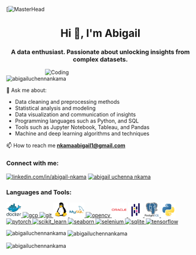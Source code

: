 [![MasterHead](https://repository-images.githubusercontent.com/265904235/46eef600-9bab-11ea-87d9-ff5e73c39b97)
<h1 align="center">Hi 👋, I'm Abigail</h1>
<h3 align="center">A data enthusiast. Passionate about unlocking insights from complex datasets.</h3>
<img align="right" alt="Coding" width="400" src="https://media2.giphy.com/media/SvckSy7fFviqrq8ClF/giphy.gif?cid=ecf05e470i9ffxyk9084mup1ddzum39dno6dxkfeg4ja1y3x&rid=giphy.gif&ct=g">

<p align="left"> <img src="https://komarev.com/ghpvc/?username=abigailuchennankama&label=Profile%20views&color=0e75b6&style=flat" alt="abigailuchennankama" /> </p>

💬 Ask me about:
- Data cleaning and preprocessing methods
- Statistical analysis and modeling
- Data visualization and communication of insights
- Programming languages such as Python, and SQL
- Tools such as Jupyter Notebook, Tableau, and Pandas
- Machine and deep learning algorithms and techniques

📫 How to reach me **nkamaabigail1@gmail.com**

<h3 align="left">Connect with me:</h3>
<p align="left">
<a href="https://linkedin.com/in/linkedin.com/in/abigail-nkama" target="blank"><img align="center" src="https://raw.githubusercontent.com/rahuldkjain/github-profile-readme-generator/master/src/images/icons/Social/linked-in-alt.svg" alt="linkedin.com/in/abigail-nkama" height="30" width="40" /></a>
<a href="https://www.kaggle.com/abigailuchennankama" target="blank"><img align="center" src="https://raw.githubusercontent.com/rahuldkjain/github-profile-readme-generator/master/src/images/icons/Social/kaggle.svg" alt="abigail uchenna nkama" height="30" width="40" /></a>
</p>

<h3 align="left">Languages and Tools:</h3>
<p align="left"> <a href="https://www.docker.com/" target="_blank" rel="noreferrer"> <img src="https://raw.githubusercontent.com/devicons/devicon/master/icons/docker/docker-original-wordmark.svg" alt="docker" width="40" height="40"/> </a> <a href="https://cloud.google.com" target="_blank" rel="noreferrer"> <img src="https://www.vectorlogo.zone/logos/google_cloud/google_cloud-icon.svg" alt="gcp" width="40" height="40"/> </a> <a href="https://git-scm.com/" target="_blank" rel="noreferrer"> <img src="https://www.vectorlogo.zone/logos/git-scm/git-scm-icon.svg" alt="git" width="40" height="40"/> </a> <a href="https://www.linux.org/" target="_blank" rel="noreferrer"> <img src="https://raw.githubusercontent.com/devicons/devicon/master/icons/linux/linux-original.svg" alt="linux" width="40" height="40"/> </a> <a href="https://www.mysql.com/" target="_blank" rel="noreferrer"> <img src="https://raw.githubusercontent.com/devicons/devicon/master/icons/mysql/mysql-original-wordmark.svg" alt="mysql" width="40" height="40"/> </a> <a href="https://opencv.org/" target="_blank" rel="noreferrer"> <img src="https://www.vectorlogo.zone/logos/opencv/opencv-icon.svg" alt="opencv" width="40" height="40"/> </a> <a href="https://www.oracle.com/" target="_blank" rel="noreferrer"> <img src="https://raw.githubusercontent.com/devicons/devicon/master/icons/oracle/oracle-original.svg" alt="oracle" width="40" height="40"/> </a> <a href="https://pandas.pydata.org/" target="_blank" rel="noreferrer"> <img src="https://raw.githubusercontent.com/devicons/devicon/2ae2a900d2f041da66e950e4d48052658d850630/icons/pandas/pandas-original.svg" alt="pandas" width="40" height="40"/> </a> <a href="https://www.postgresql.org" target="_blank" rel="noreferrer"> <img src="https://raw.githubusercontent.com/devicons/devicon/master/icons/postgresql/postgresql-original-wordmark.svg" alt="postgresql" width="40" height="40"/> </a> <a href="https://www.python.org" target="_blank" rel="noreferrer"> <img src="https://raw.githubusercontent.com/devicons/devicon/master/icons/python/python-original.svg" alt="python" width="40" height="40"/> </a> <a href="https://pytorch.org/" target="_blank" rel="noreferrer"> <img src="https://www.vectorlogo.zone/logos/pytorch/pytorch-icon.svg" alt="pytorch" width="40" height="40"/> </a> <a href="https://scikit-learn.org/" target="_blank" rel="noreferrer"> <img src="https://upload.wikimedia.org/wikipedia/commons/0/05/Scikit_learn_logo_small.svg" alt="scikit_learn" width="40" height="40"/> </a> <a href="https://seaborn.pydata.org/" target="_blank" rel="noreferrer"> <img src="https://seaborn.pydata.org/_images/logo-mark-lightbg.svg" alt="seaborn" width="40" height="40"/> </a> <a href="https://www.selenium.dev" target="_blank" rel="noreferrer"> <img src="https://raw.githubusercontent.com/detain/svg-logos/780f25886640cef088af994181646db2f6b1a3f8/svg/selenium-logo.svg" alt="selenium" width="40" height="40"/> </a> <a href="https://www.sqlite.org/" target="_blank" rel="noreferrer"> <img src="https://www.vectorlogo.zone/logos/sqlite/sqlite-icon.svg" alt="sqlite" width="40" height="40"/> </a> <a href="https://www.tensorflow.org" target="_blank" rel="noreferrer"> <img src="https://www.vectorlogo.zone/logos/tensorflow/tensorflow-icon.svg" alt="tensorflow" width="40" height="40"/> </a> </p>

<p><img align="left" src="https://github-readme-stats.vercel.app/api/top-langs?username=abigailuchennankama&show_icons=true&locale=en&layout=compact" alt="abigailuchennankama" /></p>

<p>&nbsp;<img align="center" src="https://github-readme-stats.vercel.app/api?username=abigailuchennankama&show_icons=true&locale=en" alt="abigailuchennankama" /></p>

<p><img align="center" src="https://github-readme-streak-stats.herokuapp.com/?user=abigailuchennankama&" alt="abigailuchennankama" /></p>
